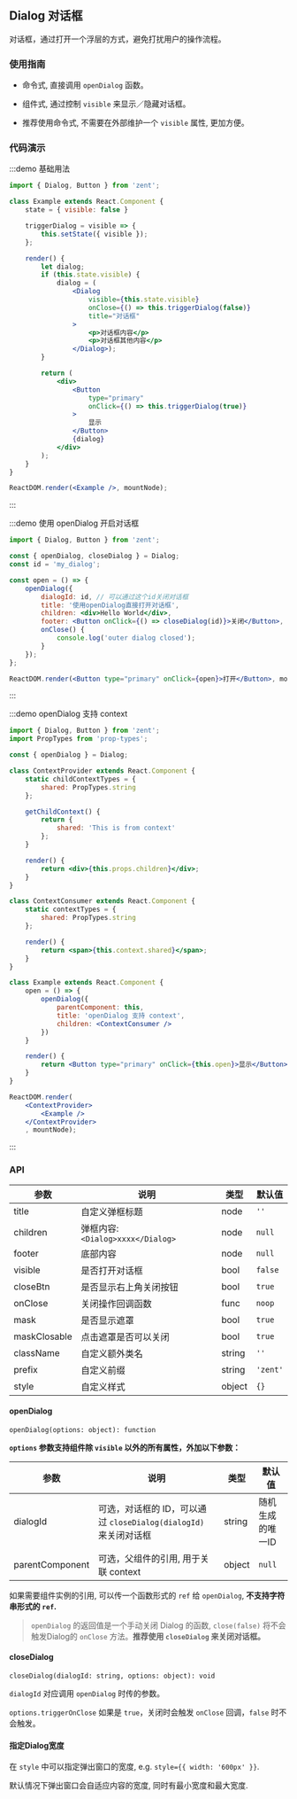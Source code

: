 ## Dialog 对话框

对话框，通过打开一个浮层的方式，避免打扰用户的操作流程。

### 使用指南

-  命令式, 直接调用 `openDialog` 函数。

-  组件式, 通过控制 `visible` 来显示／隐藏对话框。

-  推荐使用命令式, 不需要在外部维护一个 `visible` 属性, 更加方便。

### 代码演示

:::demo 基础用法
```jsx
import { Dialog, Button } from 'zent';

class Example extends React.Component {
	state = { visible: false }

	triggerDialog = visible => {
		this.setState({ visible });
	};

	render() {
		let dialog;
		if (this.state.visible) {
			dialog = (
				<Dialog
					visible={this.state.visible}
					onClose={() => this.triggerDialog(false)}
					title="对话框"
				>
					<p>对话框内容</p>
					<p>对话框其他内容</p>
				</Dialog>);
		}

		return (
			<div>
				<Button
					type="primary"
					onClick={() => this.triggerDialog(true)}
				>
					显示
				</Button>
				{dialog}
			</div>
		);
	}
}

ReactDOM.render(<Example />, mountNode);
```
:::


:::demo 使用 openDialog 开启对话框
```jsx
import { Dialog, Button } from 'zent';

const { openDialog, closeDialog } = Dialog;
const id = 'my_dialog';

const open = () => {
	openDialog({
		dialogId: id, // 可以通过这个id关闭对话框
		title: '使用openDialog直接打开对话框',
		children: <div>Hello World</div>,
		footer: <Button onClick={() => closeDialog(id)}>关闭</Button>,
		onClose() {
			console.log('outer dialog closed');
		}
	});
};

ReactDOM.render(<Button type="primary" onClick={open}>打开</Button>, mountNode);
```
:::

:::demo openDialog 支持 context
```jsx
import { Dialog, Button } from 'zent';
import PropTypes from 'prop-types';

const { openDialog } = Dialog;

class ContextProvider extends React.Component {
	static childContextTypes = {
		shared: PropTypes.string
	};

	getChildContext() {
		return {
			shared: 'This is from context'
		};
	}

	render() {
		return <div>{this.props.children}</div>;
	}
}

class ContextConsumer extends React.Component {
	static contextTypes = {
		shared: PropTypes.string
	};

	render() {
		return <span>{this.context.shared}</span>;
	}
}

class Example extends React.Component {
	open = () => {
		openDialog({
			parentComponent: this,
			title: 'openDialog 支持 context',
			children: <ContextConsumer />
		})
	}

	render() {
		return <Button type="primary" onClick={this.open}>显示</Button>
	}
}

ReactDOM.render(
	<ContextProvider>
		<Example />
	</ContextProvider>
	, mountNode);
```
:::


### API

| 参数           | 说明                            | 类型     | 默认值      |
| ------------ | ----------------------------- | ------ | -------- |
| title        | 自定义弹框标题                       | node   | `''`     |
| children     | 弹框内容: `<Dialog>xxxx</Dialog>` | node   | `null`   |
| footer       | 底部内容                          | node   | `null`   |
| visible      | 是否打开对话框                       | bool   | `false`  |
| closeBtn     | 是否显示右上角关闭按钮                   | bool   | `true`   |
| onClose      | 关闭操作回调函数                      | func   | `noop`   |
| mask         | 是否显示遮罩                        | bool   | `true`   |
| maskClosable | 点击遮罩是否可以关闭                    | bool   | `true`   |
| className    | 自定义额外类名                       | string | `''`     |
| prefix       | 自定义前缀                         | string | `'zent'` |
| style        | 自定义样式                         | object | `{}`     |


#### openDialog

`openDialog(options: object): function`

**`options` 参数支持组件除 `visible` 以外的所有属性，外加以下参数：**

| 参数           | 说明                            | 类型     | 默认值      |
| ------------ | ----------------------------- | ------ | -------- |
| dialogId   | 可选，对话框的 ID，可以通过 `closeDialog(dialogId)` 来关闭对话框  | string | 随机生成的唯一ID  |
| parentComponent |  可选，父组件的引用, 用于关联 context   | object  | `null`     |

如果需要组件实例的引用, 可以传一个函数形式的 `ref` 给 `openDialog`, **不支持字符串形式的 `ref`.**

> `openDialog` 的返回值是一个手动关闭 Dialog 的函数, `close(false)` 将不会触发Dialog的 `onClose` 方法。**推荐使用 `closeDialog` 来关闭对话框。**


#### closeDialog

`closeDialog(dialogId: string, options: object): void`

`dialogId` 对应调用 `openDialog` 时传的参数。

`options.triggerOnClose` 如果是 `true`，关闭时会触发 `onClose` 回调，`false` 时不会触发。


#### 指定Dialog宽度

在 `style` 中可以指定弹出窗口的宽度, e.g. `style={{ width: '600px' }}`.

默认情况下弹出窗口会自适应内容的宽度, 同时有最小宽度和最大宽度.
